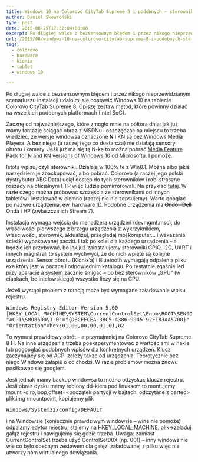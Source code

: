 ```yaml
---
title: Windows 10 na Colorovo CityTab Supreme 8 i podobnych – sterowniki
author: Daniel Skowroński
type: post
date: 2015-08-29T17:32:04+00:00
excerpt: Po długiej walce z bezsensownym błędem i przez nikogo nieprzewidzianym scenariuszu instalacji udało mi się postawić Windows 10 na tablecie Colorovo CityTab Supreme 8. Opiszę zestaw metod, które powinny działać na wszelkich podobnych platformach (Intel SoC).
url: /2015/08/windows-10-na-colorovo-citytab-supreme-8-i-podobnych-sterowniki/
tags:
  - colorovo
  - hardware
  - kionix
  - tablet
  - windows 10

---
```

Po długiej walce z bezsensownym błędem i przez nikogo nieprzewidzianym scenariuszu instalacji udało mi się postawić Windows 10 na tablecie Colorovo CityTab Supreme 8. Opiszę zestaw metod, które powinny działać na wszelkich podobnych platformach (Intel SoC).

Zacznę od najważniejszego, które zmogło mnie na półtora dnia: jak już mamy fantazję ściągać obraz z MSDNu i oszczędzać na miejscu to trzeba wiedzieć, że wersje windowsa oznaczone **N** i KN są bez Windows Media Playera. A bez niego (a raczej tego co dostarcza) nie działają sensory obrotu i kamery. Jeśli już ma się tą N-kę to można pobrać [Media Feature Pack for N and KN versions of Windows 10][1] od Microsoftu. I pomoże.

Istota wpisu, czyli sterowniki. Działają w 100% te z Win8.1. Można albo jakiś narzędziem je zbackupować, albo pobrać. Colorovo (a raczej jego polski dystrybutor ABC Data) uciął dostęp do tych sterowników i robi straszne roszady na oficjalnym FTP więc ludzie pomirrorowali. Na przykład [tutaj][2]. W razie czego można próbować szczęścia ze sterownikami od innych tabletów i instalować w ciemno (raczej nic nie zepsujemy). Warto googlać po nazwie urządzenia, ew. hardware ID. Podobne urządzenia ma <strike title="mój błąd - uwagę zwrócił Piotr Plenzler">Ondo i Dell</strike> Onda i HP (zwłaszcza ich Stream 7).

Instalacja wymaga wejścia do menadżera urządzeń (devmgmt.msc), do właściwości pierwszego z brzegu urządzenia z wykrzyknikiem, właściwości, sterownik, aktualizuj, przegladaj mój komputer&#8230; i wskazania ścieżki wypakowanej paczki. I tak po kolei dla każdego urządzenia &#8211; a będzie ich przybywać, bo jak już zainstalujemy sterowniki GPIO, I2C, UART i innych magistrali to system wychwyci, że do nich wpięte są kolejne urządzenia. Sensor obrotu (Kionix&#8217;a) i Bluetooth wymagają odpalenia pliku exe który jest w paczce i odpowiednim katalogu. Po restarcie zgaśnie led przy aparacie a system zacznie śmigać &#8211; bo bez sterowników &#8222;GPU&#8221; (w ciapkach, bo intelowskiego) wszystko liczy się na CPU.

Jeżeli wystąpi problem z rotacją może być wymagane załadowanie wpisu rejestru.

<pre class="lang:default EnlighterJSRAW ">Windows Registry Editor Version 5.00
[HKEY_LOCAL_MACHINE\SYSTEM\CurrentControlSet\Enum\ROOT\SENSOR\0000\Device Parameters\kxfusion]
"ACPI\SMO8500\1-0"="{DBCFFCEA-38C5-4386-9945-92F183AA5700}"
"Orientation"=hex:01,00,00,00,01,01,02</pre>

To wymusi prawidłowy obrót &#8211; a przynajmniej na Colorovo CityTab Supreme 8 H. Na inne urządzenia trzeba poeksperymentować z wartościami w hexie lub pogooglać podobnych wpisów dla konkretnych urządzeń. Klucz zaczynajacy się od ACPI zależy takze od urządzenia. Teoretycznie bez niego Windows załapie o co chodzi. W razie problemów można znowu posiłkować się googlem.

Jeśli jednak mamy backup windowsa to można odzyskać klucze rejestru. Jeśli obraz dysku mamy robiony dd-kiem pod linuksem to montujemy <span class="lang:default EnlighterJSRAW crayon-inline ">mount -o ro,loop,offset=<początek partycji w bajtach, odczytane z parted> plik.img /mountpoint</span>, kopiujemy plik

<pre class="lang:default EnlighterJSRAW crayon-inline ">Windows/System32/config/DEFAULT</pre>

i na Windowsie (koniecznie prawdziwym windowsie &#8211; wine nie pomoże) odpalamy edytor rejestru, stajemy na HKEY\_LOCAL\_MACHINE, plik->załaduj gałąź rejestru i nawigujemy się gdzie trzeba. Uwaga: zamiast CurrentControlSet trzeba użyć ControlSet00X (np. 001) &#8211; inny windows nie wie co było obecnym zestawem dla gałęzi załadowanej z pliku więc nie utworzy nam wirtualnego dowiązania.

 [1]: https://www.microsoft.com/en-us/download/details.aspx?id=48231
 [2]: http://przeklej.org/file/download/6XKd9wxfRsV7lWPFoejk